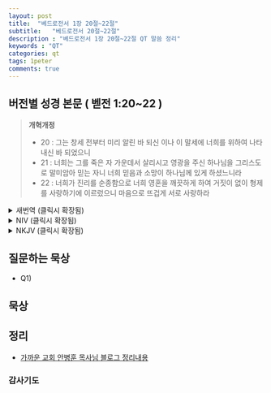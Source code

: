 ```yaml
---
layout: post
title:  "베드로전서 1장 20절~22절"
subtitle:   "베드로전서 20절~22절"
description : "베드로전서 1장 20절~22절 QT 말씀 정리"
keywords : "QT"
categories: qt
tags: 1peter
comments: true
---
```


## 버전별 성경 본문 ( 벧전 1:20~22 )

> **개혁개정**
>* 20 : 그는 창세 전부터 미리 알린 바 되신 이나 이 말세에 너희를 위하여 나타내신 바 되었으니
>* 21 : 너희는 그를 죽은 자 가운데서 살리시고 영광을 주신 하나님을 그리스도로 말미암아 믿는 자니 너희 믿음과 소망이 하나님께 있게 하셨느니라
>* 22 : 너희가 진리를 순종함으로 너희 영혼을 깨끗하게 하여 거짓이 없이 형제를 사랑하기에 이르렀으니 마음으로 뜨겁게 서로 사랑하라

<details>
<summary> 새번역 (클릭시 확장됨)</summary>
<div markdown="1">

>* 20 : 하나님께서는 이 그리스도를 세상이 창조되기 전에 미리 아셨고, 이 마지막 때에 여러분을 위하여 나타내셨습니다.
>* 21 : 여러분은 그리스도로 말미암아 하나님을 믿고 있습니다. 하나님은 그리스도를 죽은 사람 가운데서 살리시고 그에게 영광을 주셨습니다. 그래서 여러분의 믿음과 소망은 하나님을 향해 있습니다.
>* 22 : 여러분은 진리에 순종함으로 영혼을 정결하게 하여서 꾸밈없이 서로 사랑하기에 이르렀으니, [순결한] 마음으로 서로 뜨겁게 사랑하십시오.
</div>
</details>

<details>
<summary> NIV (클릭시 확장됨)</summary>
<div markdown="1">

>* 20 : He was chosen before the creation of the world, but was revealed in these last times for your sake. 
>* 21 : Through him you believe in God, who raised him from the dead and glorified him, and so your faith and hope are in God.
>* 22 : Now that you have purified yourselves by obeying the truth so that you have sincere love for each other, love one another deeply, from the heart.
</div>
</details>

<details>
<summary> NKJV (클릭시 확장됨)</summary>
<div markdown="1">

>* 20 : He indeed was foreordained before the foundation of the world, but was manifest in these last times for you
>* 21 : who through Him believe in God, who raised Him from the dead and gave Him glory, so that your faith and hope are in God.
>* 22 : Since you have purified your souls in obeying the truth through the Spirit in sincere love of the brethren, love one another fervently with a pure heart,

</div>
</details>

## 질문하는 묵상

* Q1) 

## 묵상


## 정리
* [가까운 교회 안병훈 목사님 블로그 정리내용](https://blog.naver.com/tolerance2018)

### 감사기도

